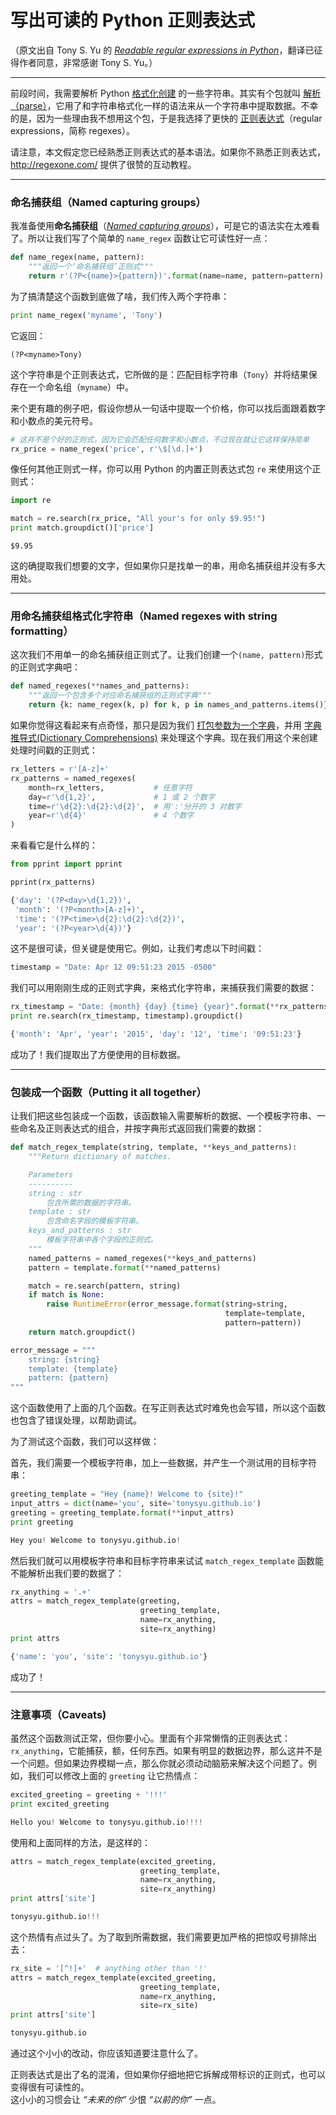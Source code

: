 # 写出可读的 Python 正则表达式


（原文出自 Tony S. Yu 的 [*Readable regular expressions in Python*](http://tonysyu.github.io/readable-regular-expressions-in-python.html)，翻译已征得作者同意，非常感谢 Tony S. Yu。）

---


前段时间，我需要解析 Python [格式化创建](https://mkaz.com/2012/10/10/python-string-format/) 的一些字符串。其实有个包就叫 [解析（parse）](https://pypi.python.org/pypi/parse  
)，它用了和字符串格式化一样的语法来从一个字符串中提取数据。不幸的是，因为一些理由我不想用这个包，于是我选择了更快的 [正则表达式](http://www.regular-expressions.info/quickstart.html)（regular expressions，简称 regexes）。  

请注意，本文假定您已经熟悉正则表达式的基本语法。如果你不熟悉正则表达式，http://regexone.com/ 提供了很赞的互动教程。  


---


### 命名捕获组（Named capturing groups）

我准备使用**命名捕获组**（[*Named capturing groups*](http://www.regular-expressions.info/named.html)），可是它的语法实在太难看了。所以让我们写了个简单的 `name_regex` 函数让它可读性好一点：  

```Python
def name_regex(name, pattern):
    """返回一个‘命名捕获组’正则式"""
    return r'(?P<{name}>{pattern})'.format(name=name, pattern=pattern)
```

为了搞清楚这个函数到底做了啥，我们传入两个字符串：  

```Python
print name_regex('myname', 'Tony')
```

它返回：

```regex
(?P<myname>Tony)
```

这个字符串是个正则表达式，它所做的是：匹配目标字符串（`Tony`）并将结果保存在一个命名组（`myname`）中。  

来个更有趣的例子吧，假设你想从一句话中提取一个价格，你可以找后面跟着数字和小数点的美元符号。  

```Python
# 这并不是个好的正则式，因为它会匹配任何数字和小数点，不过现在就让它这样保持简单
rx_price = name_regex('price', r'\$[\d.]+')
```

像任何其他正则式一样，你可以用 Python 的内置正则表达式包 `re` 来使用这个正则式：  

```Python
import re

match = re.search(rx_price, "All your's for only $9.95!")
print match.groupdict()['price']
```

```
$9.95
```

这的确提取我们想要的文字，但如果你只是找单一的串，用命名捕获组并没有多大用处。  

---


### 用命名捕获组格式化字符串（Named regexes with string formatting）

这次我们不用单一的命名捕获组正则式了。让我们创建一个`(name, pattern)`形式的正则式字典吧：

```Python
def named_regexes(**names_and_patterns):
    """返回一个包含多个对应命名捕获组的正则式字典"""
    return {k: name_regex(k, p) for k, p in names_and_patterns.items()}
```

如果你觉得这看起来有点奇怪，那只是因为我们 [打包参数为一个字典](http://stackoverflow.com/questions/1769403/understanding-kwargs-in-python)，并用 [字典推导式(Dictionary Comprehensions)](http://www.diveintopython3.net/comprehensions.html#dictionarycomprehension) 来处理这个字典。现在我们用这个来创建处理时间戳的正则式：

```Python
rx_letters = r'[A-z]+'
rx_patterns = named_regexes(
    month=rx_letters,           # 任意字符
    day=r'\d{1,2}',             # 1 或 2 个数字
    time=r'\d{2}:\d{2}:\d{2}',  # 用':'分开的 3 对数字
    year=r'\d{4}'               # 4 个数字
)
```

来看看它是什么样的：

```Python
from pprint import pprint

pprint(rx_patterns)
```

```Python
{'day': '(?P<day>\d{1,2})',
 'month': '(?P<month>[A-z]+)',
 'time': '(?P<time>\d{2}:\d{2}:\d{2})',
 'year': '(?P<year>\d{4})'}
```

这不是很可读，但关键是使用它。例如，让我们考虑以下时间戳：

```Python
timestamp = "Date: Apr 12 09:51:23 2015 -0500"
```

我们可以用刚刚生成的正则式字典，来格式化字符串，来捕获我们需要的数据：

```Python
rx_timestamp = "Date: {month} {day} {time} {year}".format(**rx_patterns)
print re.search(rx_timestamp, timestamp).groupdict()
```

```Python
{'month': 'Apr', 'year': '2015', 'day': '12', 'time': '09:51:23'}
```

成功了！我们提取出了方便使用的目标数据。

---


### 包装成一个函数（Putting it all together）

让我们把这些包装成一个函数，该函数输入需要解析的数据、一个模板字符串、一些命名及正则表达式的组合，并按字典形式返回我们需要的数据：

```Python
def match_regex_template(string, template, **keys_and_patterns):
    """Return dictionary of matches.

    Parameters
    ----------
    string : str
        包含所需的数据的字符串。
    template : str
        包含命名字段的模板字符串。
    keys_and_patterns : str
        模板字符串中各个字段的正则式。
    """
    named_patterns = named_regexes(**keys_and_patterns)
    pattern = template.format(**named_patterns)

    match = re.search(pattern, string)
    if match is None:
        raise RuntimeError(error_message.format(string=string,
                                                template=template,
                                                pattern=pattern))
    return match.groupdict()

error_message = """
    string: {string}
    template: {template}
    pattern: {pattern}
"""
```

这个函数使用了上面的几个函数。在写正则表达式时难免也会写错，所以这个函数也包含了错误处理，以帮助调试。  

为了测试这个函数，我们可以这样做：  

首先，我们需要一个模板字符串，加上一些数据，并产生一个测试用的目标字符串：  

```Python
greeting_template = "Hey {name}! Welcome to {site}!"
input_attrs = dict(name='you', site='tonysyu.github.io')
greeting = greeting_template.format(**input_attrs)
print greeting
```

```Python
Hey you! Welcome to tonysyu.github.io!
```

然后我们就可以用模板字符串和目标字符串来试试 `match_regex_template` 函数能不能解析出我们要的数据了：

```Python
rx_anything = '.+'
attrs = match_regex_template(greeting,
                             greeting_template,
                             name=rx_anything,
                             site=rx_anything)
print attrs
```

```Python
{'name': 'you', 'site': 'tonysyu.github.io'}
```

成功了！

---


### 注意事项（Caveats)

虽然这个函数测试正常，但你要小心。里面有个非常懒惰的正则表达式：`rx_anything`，它能捕获，额，任何东西。如果有明显的数据边界，那么这并不是一个问题。但如果边界模糊一点，那么你就必须动动脑筋来解决这个问题了。例如，我们可以修改上面的 `greeting` 让它热情点：

```Python
excited_greeting = greeting + '!!!'
print excited_greeting
```

```Python
Hello you! Welcome to tonysyu.github.io!!!!
```

使用和上面同样的方法，是这样的：

```Python
attrs = match_regex_template(excited_greeting,
                             greeting_template,
                             name=rx_anything,
                             site=rx_anything)
print attrs['site']
```

```Python
tonysyu.github.io!!!
```

这个热情有点过头了。为了取到所需数据，我们需要更加严格的把惊叹号排除出去：

```Python
rx_site = '[^!]+'  # anything other than '!'
attrs = match_regex_template(excited_greeting,
                             greeting_template,
                             name=rx_anything,
                             site=rx_site)
print attrs['site']
```

```Python
tonysyu.github.io
```

通过这个小小的改动，你应该知道要注意什么了。  

正则表达式是出了名的混淆，但如果你仔细地把它拆解成带标识的正则式，也可以变得很有可读性的。  
这小小的习惯会让 *“未来的你”* 少恨 *“以前的你”* 一点。  
